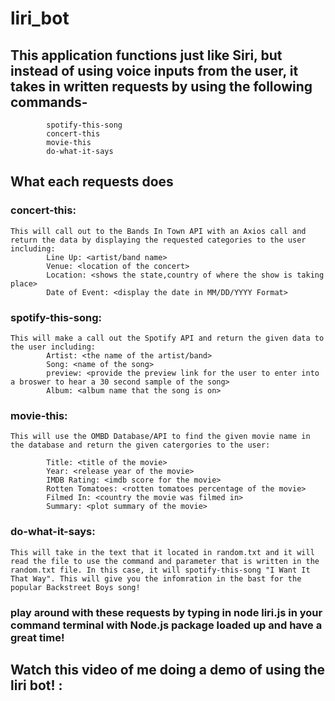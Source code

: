 # liri_bot

## This application functions just like Siri, but instead of using voice inputs from the user, it takes in written requests by using the following commands-
            spotify-this-song
            concert-this
            movie-this
            do-what-it-says

## What each requests does

### concert-this:
    This will call out to the Bands In Town API with an Axios call and return the data by displaying the requested categories to the user including: 
            Line Up: <artist/band name>
            Venue: <location of the concert>
            Location: <shows the state,country of where the show is taking place>
            Date of Event: <display the date in MM/DD/YYYY Format>

### spotify-this-song:
    This will make a call out the Spotify API and return the given data to the user including: 
            Artist: <the name of the artist/band>
            Song: <name of the song>
            preview: <provide the preview link for the user to enter into a broswer to hear a 30 second sample of the song>
            Album: <album name that the song is on>

### movie-this:
    This will use the OMBD Database/API to find the given movie name in the database and return the given catergories to the user: 

            Title: <title of the movie>
            Year: <release year of the movie>
            IMDB Rating: <imdb score for the movie>
            Rotten Tomatoes: <rotten tomatoes percentage of the movie>
            Filmed In: <country the movie was filmed in>
            Summary: <plot summary of the movie>

### do-what-it-says:
    This will take in the text that it located in random.txt and it will read the file to use the command and parameter that is written in the random.txt file. In this case, it will spotify-this-song "I Want It That Way". This will give you the infomration in the bast for the popular Backstreet Boys song!



### play around with these requests by typing in node liri.js in your command terminal with Node.js package loaded up and have a great time! 

## Watch this video of me doing a demo of using the liri bot! : 